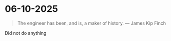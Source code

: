 # 06-10-2025

> The engineer has been, and is, a maker of history. — James Kip Finch

Did not do anything 
